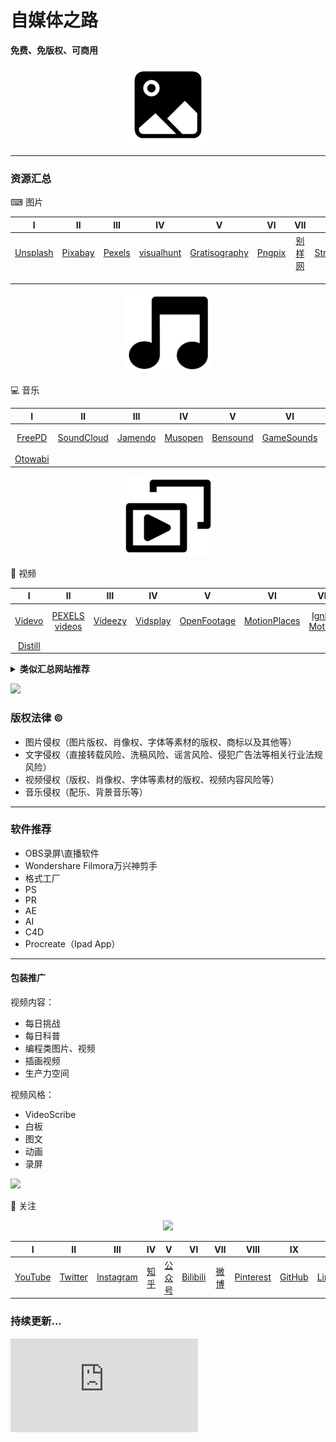 # 自媒体之路
**免费、免版权、可商用**  


<div align="center">
    <img src="https://raw.githubusercontent.com/ckjbug/Catalog/master/image/imagenet.png"> 
</div>

------
### 资源汇总

⌨ 图片



|          Ⅰ           |       Ⅱ       |            Ⅲ            |              Ⅳ               |         Ⅴ          |      Ⅵ       |         Ⅶ          |         Ⅷ          |             Ⅸ              |       Ⅹ        |
| :------------------: | :-----------: | :---------------------: | :--------------------------: | :----------------: | :----------: | :----------------: | :----------------: | :------------------------: | :------------: |
| [Unsplash](https://unsplash.com/) | [Pixabay](https://pixabay.com/zh/) | [Pexels](https://www.pexels.com/) | [visualhunt](https://visualhunt.com/) | [Gratisography](https://gratisography.com/) | [Pngpix](http://www.pngpix.com/) | [别样网](https://www.ssyer.com/) | [StreetWill](http://streetwill.co/) | [IM FREE](http://imcreator.com/free) | [Magdeleine](https://magdeleine.co/browse/) |
| []() | []() | []() | []() | []() | []() | []() | []() | []() | []() |
| []() | []() | []() | []() | []() | []() | []() | []() | []() | []() |
| []() | []() | []() | []() | []() | []() | []() | []() | []() | []() |




<div align="center">
    <img src="https://raw.githubusercontent.com/ckjbug/Catalog/master/image/music1.png"> 
</div>

💻 音乐

|          Ⅰ           |       Ⅱ       |            Ⅲ            |              Ⅳ               |         Ⅴ          |      Ⅵ       |         Ⅶ          |         Ⅷ          |             Ⅸ              |       Ⅹ        |
| :------------------: | :-----------: | :---------------------: | :--------------------------: | :----------------: | :----------: | :----------------: | :----------------: | :------------------------: | :------------: |
| [FreePD](https://freepd.com/) | [SoundCloud](https://soundcloud.com/discover) | [Jamendo](https://www.jamendo.com/start) | [Musopen](https://musopen.org/) | [Bensound](https://www.bensound.com/) | [GameSounds](https://gamesounds.xyz/) | [Sample Focus](https://samplefocus.com/) | [爱给](http://www.aigei.com/) | [Music-Note](http://www.music-note.jp/) | [Hurtrecord](http://www.hurtrecord.com/) |
| [Otowabi](https://otowabi.com/) | []() | []() | []() | []() | []() | []() | []() | []() | []() |

<div align="center">
    <img src="https://raw.githubusercontent.com/ckjbug/Catalog/master/image/video1.png"> 
</div>

📱 视频

|          Ⅰ           |       Ⅱ       |            Ⅲ            |              Ⅳ               |         Ⅴ          |      Ⅵ       |         Ⅶ          |         Ⅷ          |             Ⅸ              |       Ⅹ        |
| :------------------: | :-----------: | :---------------------: | :--------------------------: | :----------------: | :----------: | :----------------: | :----------------: | :------------------------: | :------------: |
| [Videvo](https://www.videvo.net/) | [PEXELS videos](https://www.pexels.com/videos/) | [Videezy](https://www.videezy.com/) | [Vidsplay](https://www.vidsplay.com/) | [OpenFootage](https://www.openfootage.net/) | [MotionPlaces](https://www.motionplaces.com/) | [Ignite Motion](http://www.ignitemotion.com/) | [Splasheo](http://www.splasheo.com/video-boosters) | [Wave.video](https://www.animatron.com/wave) | [Life of Vids](https://www.lifeofvids.com/) |
| [Distill](http://www.wedistill.io/) | []() | []() | []() | []() | []() | []() | []() | []() | []() |



<details>
<summary><b>类似汇总网站推荐</b></summary>

[AllTheFreeStock](https://allthefreestock.com/)

[60家免费版权图片网站](https://www.uisdc.com/60-free-image-galleries)

[29个免费无版权视频网站](https://www.jianshu.com/p/ab4d3355e84e)

[29个免费无版权视频网站](https://www.jianshu.com/p/ab4d3355e84e)

**[⬆ Back to top](#自媒体之路)**

</details>


![](https://raw.githubusercontent.com/ckjbug/xiaokui/master/split.png)

### 版权法律 ©

- 图片侵权（图片版权、肖像权、字体等素材的版权、商标以及其他等）
- 文字侵权（直接转载风险、洗稿风险、谣言风险、侵犯广告法等相关行业法规风险）
- 视频侵权（版权、肖像权、字体等素材的版权、视频内容风险等）
- 音乐侵权（配乐、背景音乐等）

------------

### 软件推荐

- OBS录屏\直播软件
- Wondershare Filmora万兴神剪手
- 格式工厂
- PS
- PR
- AE
- AI
- C4D
- Procreate（Ipad App）


------------

#### 包装推广

视频内容：
- 每日挑战
- 每日科普
- 编程类图片、视频
- 插画视频
- 生产力空间


视频风格：
- VideoScribe
- 白板
- 图文
- 动画
- 录屏

![](https://raw.githubusercontent.com/ckjbug/xiaokui/master/split.png)

📱 关注

<div align="center">
    <img src="https://raw.githubusercontent.com/ckjbug/xiaokui/master/image/mmm.jpg" height='240px'> 
</div>


|          Ⅰ           |       Ⅱ       |            Ⅲ            |              Ⅳ               |         Ⅴ          |      Ⅵ       |         Ⅶ          |         Ⅷ          |             Ⅸ              |       Ⅹ        |
| :------------------: | :-----------: | :---------------------: | :--------------------------: | :----------------: | :----------: | :----------------: | :----------------: | :------------------------: | :------------: |
| [YouTube](https://www.youtube.com/channel/UCSoqiChE_zioYokJpfe9jFw/featured?view_as=subscriber) | [Twitter](https://twitter.com/ckjbug) | [Instagram](https://www.instagram.com/ckj_3927/) | [知乎](https://www.zhihu.com/people/xiao-kui-21-11/activities) | [公众号](https://github.com/ckjbug/xiaokui/blob/master/image/%E5%BE%AE%E4%BF%A1%E5%85%AC%E4%BC%97%E5%8F%B7/weichat.md) | [Bilibili](https://space.bilibili.com/29302915) | [微博](https://weibo.com/5674095094/profile?topnav=1&wvr=6) | [Pinterest](https://www.pinterest.com/ckjbug/) | [GitHub](https://github.com/ckjbug/) | [LinkedIn](https://www.linkedin.com/in/kuijun-chen-486850153/) |




### 持续更新...


![[](https://ckjbug.cnblogs.com/)](https://www.easyicon.net/api/resizeApi.php?id=5323&size=72)
